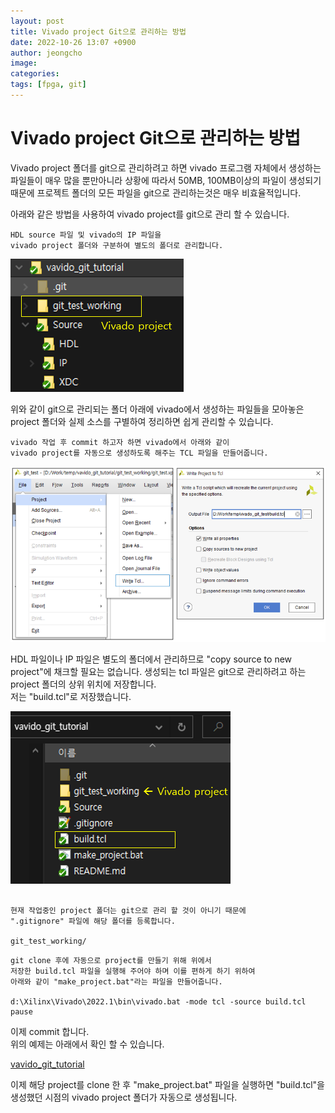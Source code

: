 ```yaml
---
layout: post
title: Vivado project Git으로 관리하는 방법
date: 2022-10-26 13:07 +0900
author: jeongcho
image:
categories: 
tags: [fpga, git]
---
```


# Vivado project Git으로 관리하는 방법  

Vivado project 폴더를 git으로 관리하려고 하면 vivado 프로그램 자체에서 생성하는 파일들이 매우 많을 뿐만아니라 상황에 따라서 50MB, 100MB이상의 파일이 생성되기 때문에 프로젝트 폴더의 모든 파일을 git으로 관리하는것은 매우 비효율적입니다.

아래와 같은 방법을 사용하여 vivado project를 git으로 관리 할 수 있습니다. 

```
HDL source 파일 및 vivado의 IP 파일을  
vivado project 폴더와 구분하여 별도의 폴더로 관리합니다. 
```

![vivado project](img/2022-10-26-vivado-project_1.PNG)  

위와 같이 git으로 관리되는 폴더 아래에 vivado에서 생성하는 파일들을 모아놓은 project 폴더와 실제 소스를 구별하여 정리하면 쉽게 관리할 수 있습니다.  

```
vivado 작업 후 commit 하고자 하면 vivado에서 아래와 같이  
vivado project를 자동으로 생성하도록 해주는 TCL 파일을 만들어줍니다.  
```

![vivado project](img/2022-10-26-vivado-project_2.PNG)  

HDL 파일이나 IP 파일은 별도의 폴더에서 관리하므로 "copy source to new project"에 채크할 필요는 없습니다. 생성되는 tcl 파일은 git으로 관리하려고 하는 project 폴더의 상위 위치에 저장합니다.  
저는 "build.tcl"로 저장했습니다.  

![vivado project](img/2022-10-26-vivado-project_3.PNG)  

```  

현재 작업중인 project 폴더는 git으로 관리 할 것이 아니기 때문에  
".gitignore" 파일에 해당 폴더를 등록합니다.  
  
git_test_working/
```
  
```shell
git clone 후에 자동으로 project를 만들기 위해 위에서  
저장한 build.tcl 파일을 실행해 주어야 하며 이를 편하게 하기 위하여  
아래와 같이 "make_project.bat"라는 파일을 만들어줍니다.  

d:\Xilinx\Vivado\2022.1\bin\vivado.bat -mode tcl -source build.tcl
pause
```  

이제 commit 합니다.  
위의 예제는 아래에서 확인 할 수 있습니다.  

[vavido_git_tutorial](https://github.com/jeongcho/vavido_git_tutorial)  

이제 해당 project를 clone 한 후 "make_project.bat" 파일을 실행하면 "build.tcl"을 생성했던 시점의 vivado project 폴더가 자동으로 생성됩니다.
